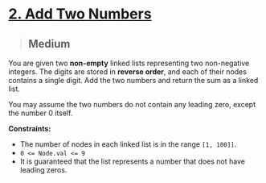 # [2. Add Two Numbers](https://leetcode.com/problems/add-two-numbers/)

> ## Medium

You are given two **non-empty** linked lists representing two non-negative integers. The digits are stored in **reverse order**, and each of their nodes contains a single digit. Add the two numbers and return the sum as a linked list.

You may assume the two numbers do not contain any leading zero, except the number 0 itself.

**Constraints:**

- The number of nodes in each linked list is in the range `[1, 100]]`.
- `0 <= Node.val <= 9`
- It is guaranteed that the list represents a number that does not have leading zeros.
